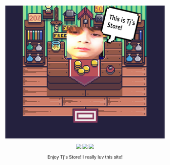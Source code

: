<!-- Tj's Store -->

<p align="center">
  <img src="GAMER (1).png">
</p>

<p align="center">
  <img src="https://img.shields.io/badge/Version-1.0.0-green?style=for-the-badge">
  <img src="https://img.shields.io/badge/Owner-LostAnxiety-red?style=for-the-badge">
  <img src="https://img.shields.io/badge/Reason-Nothing-blue?style=for-the-badge">
</p>

<p align="center">Enjoy Tj's Store! I really luv this site!</p>
